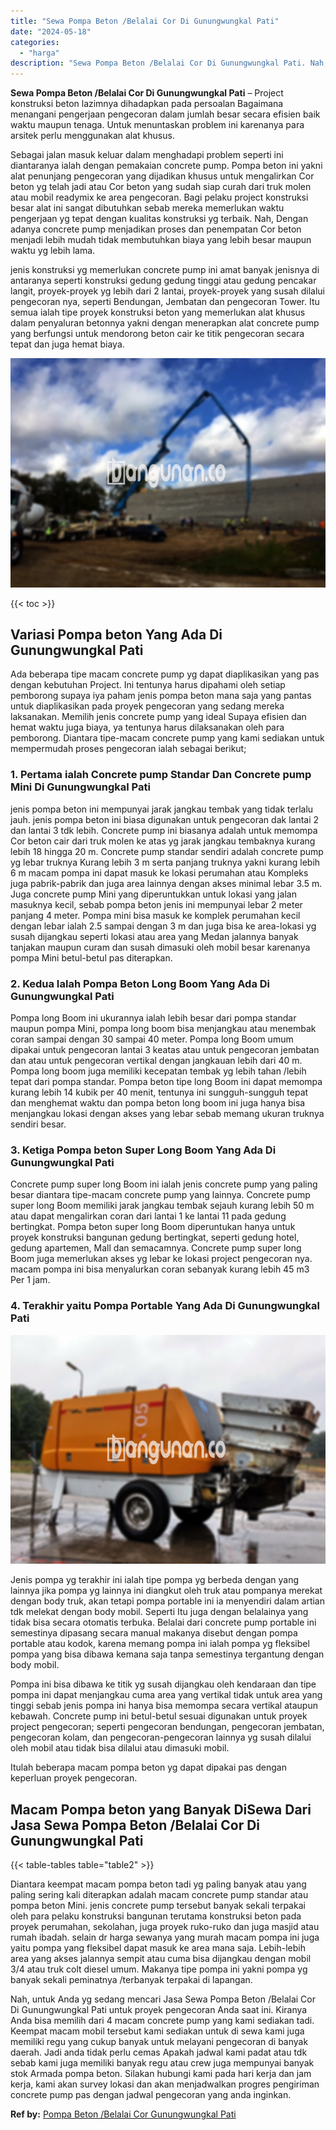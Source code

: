 ```yaml
---
title: "Sewa Pompa Beton /Belalai Cor Di Gunungwungkal Pati"
date: "2024-05-18"
categories: 
  - "harga"
description: "Sewa Pompa Beton /Belalai Cor Di Gunungwungkal Pati. Nah, untuk Anda yg sedang mencari Jasa Sewa Pompa Beton /Belalai Cor Di Gunungwungkal Pati untuk proyek..."
---
```


**Sewa Pompa Beton /Belalai Cor Di Gunungwungkal Pati** – Project konstruksi beton lazimnya dihadapkan pada persoalan Bagaimana menangani pengerjaan pengecoran dalam jumlah besar secara efisien baik waktu maupun tenaga. Untuk menuntaskan problem ini karenanya para arsitek perlu menggunakan alat khusus.

Sebagai jalan masuk keluar dalam menghadapi problem seperti ini diantaranya ialah dengan pemakaian concrete pump. Pompa beton ini yakni alat penunjang pengecoran yang dijadikan khusus untuk mengalirkan Cor beton yg telah jadi atau Cor beton yang sudah siap curah dari truk molen atau mobil readymix ke area pengecoran. Bagi pelaku project konstruksi besar alat ini sangat dibutuhkan sebab mereka memerlukan waktu pengerjaan yg tepat dengan kualitas konstruksi yg terbaik. Nah, Dengan adanya concrete pump menjadikan proses dan penempatan Cor beton menjadi lebih mudah tidak membutuhkan biaya yang lebih besar maupun waktu yg lebih lama.

jenis konstruksi yg memerlukan concrete pump ini amat banyak jenisnya di antaranya seperti konstruksi gedung gedung tinggi atau gedung pencakar langit, proyek-proyek yg lebih dari 2 lantai, proyek-proyek yang susah dilalui pengecoran nya, seperti Bendungan, Jembatan dan pengecoran Tower. Itu semua ialah tipe proyek konstruksi beton yang memerlukan alat khusus dalam penyaluran betonnya yakni dengan menerapkan alat concrete pump yang berfungsi untuk mendorong beton cair ke titik pengecoran secara tepat dan juga hemat biaya.

![Sewa Pompa Beton /Belalai Cor Di Gunungwungkal Pati](/images/sewa-concrete-pump-10.png)

{{< toc >}}

## Variasi Pompa beton Yang Ada Di Gunungwungkal Pati

Ada beberapa tipe macam concrete pump yg dapat diaplikasikan yang pas dengan kebutuhan Project. Ini tentunya harus dipahami oleh setiap pemborong supaya iya paham jenis pompa beton mana saja yang pantas untuk diaplikasikan pada proyek pengecoran yang sedang mereka laksanakan. Memilih jenis concrete pump yang ideal Supaya efisien dan hemat waktu juga biaya, ya tentunya harus dilaksanakan oleh para pemborong. Diantara tipe-macam concrete pump yang kami sediakan untuk mempermudah proses pengecoran ialah sebagai berikut;

### 1\. Pertama ialah Concrete pump Standar Dan Concrete pump Mini Di Gunungwungkal Pati

jenis pompa beton ini mempunyai jarak jangkau tembak yang tidak terlalu jauh. jenis pompa beton ini biasa digunakan untuk pengecoran dak lantai 2 dan lantai 3 tdk lebih. Concrete pump ini biasanya adalah untuk memompa Cor beton cair dari truk molen ke atas yg jarak jangkau tembaknya kurang lebih 18 hingga 20 m. Concrete pump standar sendiri adalah concrete pump yg lebar truknya Kurang lebih 3 m serta panjang truknya yakni kurang lebih 6 m macam pompa ini dapat masuk ke lokasi perumahan atau Kompleks juga pabrik-pabrik dan juga area lainnya dengan akses minimal lebar 3.5 m. Juga concrete pump Mini yang diperuntukkan untuk lokasi yang jalan masuknya kecil, sebab pompa beton jenis ini mempunyai lebar 2 meter panjang 4 meter. Pompa mini bisa masuk ke komplek perumahan kecil dengan lebar ialah 2.5 sampai dengan 3 m dan juga bisa ke area-lokasi yg susah dijangkau seperti lokasi atau area yang Medan jalannya banyak tanjakan maupun curam dan susah dimasuki oleh mobil besar karenanya pompa Mini betul-betul pas diterapkan.

### 2\. Kedua Ialah Pompa Beton Long Boom Yang Ada Di Gunungwungkal Pati

Pompa long Boom ini ukurannya ialah lebih besar dari pompa standar maupun pompa Mini, pompa long boom bisa menjangkau atau menembak coran sampai dengan 30 sampai 40 meter. Pompa long Boom umum dipakai untuk pengecoran lantai 3 keatas atau untuk pengecoran jembatan dan atau untuk pengecoran vertikal dengan jangkauan lebih dari 40 m. Pompa long boom juga memiliki kecepatan tembak yg lebih tahan /lebih tepat dari pompa standar. Pompa beton tipe long Boom ini dapat memompa kurang lebih 14 kubik per 40 menit, tentunya ini sungguh-sungguh tepat dan menghemat waktu dan pompa beton long boom ini juga hanya bisa menjangkau lokasi dengan akses yang lebar sebab memang ukuran truknya sendiri besar.

### 3\. Ketiga Pompa beton Super Long Boom Yang Ada Di Gunungwungkal Pati

Concrete pump super long Boom ini ialah jenis concrete pump yang paling besar diantara tipe-macam concrete pump yang lainnya. Concrete pump super long Boom memiliki jarak jangkau tembak sejauh kurang lebih 50 m atau dapat mengalirkan coran dari lantai 1 ke lantai 11 pada gedung bertingkat. Pompa beton super long Boom diperuntukan hanya untuk proyek konstruksi bangunan gedung bertingkat, seperti gedung hotel, gedung apartemen, Mall dan semacamnya. Concrete pump super long Boom juga memerlukan akses yg lebar ke lokasi project pengecoran nya. macam pompa ini bisa menyalurkan coran sebanyak kurang lebih 45 m3 Per 1 jam.

### 4\. Terakhir yaitu Pompa Portable Yang Ada Di Gunungwungkal Pati

![Sewa Pompa Beton /Belalai Cor Di Gunungwungkal Pati](/images/sewa-concrete-pump-22.png)

Jenis pompa yg terakhir ini ialah tipe pompa yg berbeda dengan yang lainnya jika pompa yg lainnya ini diangkut oleh truk atau pompanya merekat dengan body truk, akan tetapi pompa portable ini ia menyendiri dalam artian tdk melekat dengan body mobil. Seperti Itu juga dengan belalainya yang tidak bisa secara otomatis terbuka. Belalai dari concrete pump portable ini semestinya dipasang secara manual makanya disebut dengan pompa portable atau kodok, karena memang pompa ini ialah pompa yg fleksibel pompa yang bisa dibawa kemana saja tanpa semestinya tergantung dengan body mobil.

Pompa ini bisa dibawa ke titik yg susah dijangkau oleh kendaraan dan tipe pompa ini dapat menjangkau cuma area yang vertikal tidak untuk area yang tinggi sebab jenis pompa ini hanya bisa memompa secara vertikal ataupun kebawah. Concrete pump ini betul-betul sesuai digunakan untuk proyek project pengecoran; seperti pengecoran bendungan, pengecoran jembatan, pengecoran kolam, dan pengecoran-pengecoran lainnya yg susah dilalui oleh mobil atau tidak bisa dilalui atau dimasuki mobil.

Itulah beberapa macam pompa beton yg dapat dipakai pas dengan keperluan proyek pengecoran.

## Macam Pompa beton yang Banyak DiSewa Dari Jasa Sewa Pompa Beton /Belalai Cor Di Gunungwungkal Pati

{{< table-tables table="table2" >}}

Diantara keempat macam pompa beton tadi yg paling banyak atau yang paling sering kali diterapkan adalah macam concrete pump standar atau pompa beton Mini. jenis concrete pump tersebut banyak sekali terpakai oleh para pelaku konstruksi bangunan terutama konstruksi beton pada proyek perumahan, sekolahan, juga proyek ruko-ruko dan juga masjid atau rumah ibadah. selain dr harga sewanya yang murah macam pompa ini juga yaitu pompa yang fleksibel dapat masuk ke area mana saja. Lebih-lebih area yang akses jalannya sempit atau cuma bisa dijangkau dengan mobil 3/4 atau truk colt diesel umum. Makanya tipe pompa ini yakni pompa yg banyak sekali peminatnya /terbanyak terpakai di lapangan.

Nah, untuk Anda yg sedang mencari Jasa Sewa Pompa Beton /Belalai Cor Di Gunungwungkal Pati untuk proyek pengecoran Anda saat ini. Kiranya Anda bisa memilih dari 4 macam concrete pump yang kami sediakan tadi. Keempat macam mobil tersebut kami sediakan untuk di sewa kami juga memiliki regu yang cukup banyak untuk melayani pengecoran di banyak daerah. Jadi anda tidak perlu cemas Apakah jadwal kami padat atau tdk sebab kami juga memiliki banyak regu atau crew juga mempunyai banyak stok Armada pompa beton. Silakan hubungi kami pada hari kerja dan jam kerja, kami akan survey lokasi dan akan menjadwalkan progres pengiriman concrete pump pas dengan jadwal pengecoran yang anda inginkan.

**Ref by:** [Pompa Beton /Belalai Cor Gunungwungkal Pati](https://id.wikipedia.org/wiki/Pompa)
